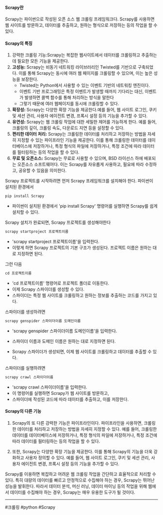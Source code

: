 #### Scrapy란
Scrapy는 파이썬으로 작성된 오픈 소스 웹 크롤링 프레임워크다. Scrapy를 사용하면 웹 사이트를 방문하고, 데이터를 추출하고, 원하는 형식으로 저장하는 등의 작업을 할 수 있다.

#### Scrapy의 특징
1. 강력한 크롤링 기능:Scrapy는 복잡한 웹사이트에서 데이터를 크롤링하고 추출하는데 필요한 모든 기능을 제공한다.
2. **고성능:** Scrapy는 비동기 네트워킹 라이브러리인 Twisted를 기반으로 구축되었다. 이를 통해 Scrapy는 동시에 여러 웹 페이지를 크롤링할 수 있으며, 이는 높은 성능을 보장한다.
	- Twisted는 Python에서 사용할 수 있는 이벤트 기반의 네트워킹 엔진이다.
	- 이벤트 기반 프로그래밍은 특정 이벤트가 발생할 때까지 기다리는 대신, 이벤트가 발생하면 콜백 함수를 통해 처리하는 방식을 말한다
	- 그렇기 때문에 여러 웹페이지를 동시에 크롤링할 수 있다.
3. **확장성:** Scrapy는 다양한 확장 기능을 제공한다.예를 들어, 웹 사이트 로그인, 쿠키 및 세션 관리, 사용자 에이전트 변경, 프록시 설정 등의 기능을 추가할 수 있다.
4. **유연성:** Scrapy는 웹 크롤링 작업에 대한 세밀한 제어를 가능하게 한다. 예를 들어, 크롤링의 깊이, 크롤링 속도, 다운로드 지연 등을 설정할 수 있다.
5. **편리한 데이터 처리:** Scrapy는 크롤링한 데이터를 처리하고 저장하는 방법을 자세히 지정할 수 있는 파이프라인 기능을 제공한다. 이를 통해 크롤링한 데이터를 데이터베이스에 저장하거나, 특정 형식의 파일에 저장하거나, 특정 조건에 따라 데이터를 필터링하는 등의 작업을 할 수 있다.
6. **무료 및 오픈소스:** Scrapy는 무료로 사용할 수 있으며, BSD 라이선스 하에 배포되는 오픈소스 소프트웨어다. 이는 Scrapy를 자유롭게 사용하고, 필요에 따라 수정하고, 공유할 수 있음을 의미한다.

Scrapy 프로젝트를 시작하려면 먼저 Scrapy 프레임워크를 설치해야 한다. 파이썬이 설치된 환경에서 
```python
pip install Scrapy
```
- 파이썬이 설치된 환경에서 'pip install Scrapy' 명령어를 실행하면 Scrapy를 쉽게 설치할 수 있다.

Scrapy 설치가 완료되면, Scrapy 프로젝트를 생성해야한다
```python
scrapy startproject 프로젝트이름
```
- 'scrapy startproject 프로젝트이름'을 입력한다. 
- 이렇게 하면 Scrapy 프로젝트의 기본 구조가 생성된다. 프로젝트 이름은 원하는 대로 지정하면 된다.

그런 다음 
```python
cd 프로젝트이름
```
- 'cd 프로젝트이름' 명령어로 프로젝트 폴더로 이동한다. 
- 이제 Scrapy 스파이더를 생성할 수 있다. 
- 스파이더는 특정 웹 사이트를 크롤링하고 원하는 정보를 추출하는 코드를 가지고 있다. 

스파이더를 생성하려면 
```python
scrapy genspider 스파이더이름 도메인이름
```
- 'scrapy genspider 스파이더이름 도메인이름'을 입력한다. 
- 스파이더 이름과 도메인 이름은 원하는 대로 지정하면 된다.

- Scrapy 스파이더가 생성되면, 이제 웹 사이트를 크롤링하고 데이터를 추출할 수 있다. 

스파이더를 실행하려면 
```python
scrapy crawl 스파이더이름
```
- 'scrapy crawl 스파이더이름'을 입력한다. 
- 이 명령어를 실행하면 Scrapy가 웹 사이트를 방문하고, 
- 스파이더에 작성된 코드에 따라 데이터를 추출하고, 이를 저장한다.

#### Scrapy의 다른 기능
1. Scrapy의 또 다른 강력한 기능은 파이프라인이다. 파이프라인을 사용하면, 크롤링한 데이터를 처리하고 저장하는 방법을 자세히 지정할 수 있다. 예를 들어, 크롤링한 데이터를 데이터베이스에 저장하거나, 특정 형식의 파일에 저장하거나, 특정 조건에 따라 데이터를 필터링하는 등의 작업을 할 수 있다.

2. 또한, Scrapy는 다양한 확장 기능을 제공한다. 이를 통해 Scrapy의 기능을 더욱 강화하고 사용자 정의할 수 있다. 예를 들어, 웹 사이트 로그인, 쿠키 및 세션 관리, 사용자 에이전트 변경, 프록시 설정 등의 기능을 추가할 수 있다.

Scrapy를 이용하면 복잡하고 어려운 웹 크롤링 작업을 간단하고 효율적으로 처리할 수 있다. 특히 대량의 데이터를 빠르고 안정적으로 수집해야 하는 경우, Scrapy는 뛰어난 성능을 발휘한다. 따라서 데이터 분석, 머신 러닝, 데이터 마이닝 등의 작업을 위해 웹에서 데이터를 수집해야 하는 경우, Scrapy는 매우 유용한 도구가 될 것이다.

---
#크롤링 #python #Scrapy
